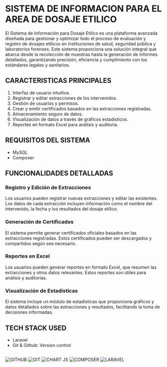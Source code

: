 # SISTEMA DE INFORMACION PARA EL AREA DE DOSAJE ETILICO

El Sistema de Información para Dosaje Etílico es una plataforma avanzada diseñada para gestionar y optimizar todo el proceso de evaluación y registro de dosajes etílicos en instituciones de salud, seguridad pública y laboratorios forenses. Este sistema proporciona una solución integral que abarca desde la recolección de muestras hasta la generación de informes detallados, garantizando precisión, eficiencia y cumplimiento con los estándares legales y sanitarios.

## CARACTERISTICAS PRINCIPALES

1. Interfaz de usuario intuitiva.
2. Registrar y editar extracciones de los intervenidos.
3. Gestión de usuarios y permisos.
4. Crear y emitir certificados basados en las extracciones registradas.
5. Almacenamiento seguro de datos.
6. Visualización de datos a través de gráficos estadísticos.
7. Reportes en formato Excel para análisis y auditoría.

## REQUISITOS DEL SISTEMA
- MySQL
- Composer

## FUNCIONALIDADES DETALLADAS

### Registro y Edición de Extracciones
Los usuarios pueden registrar nuevas extracciones y editar las existentes. Los datos de cada extracción incluyen información como el nombre del intervenido, la fecha y los resultados del dosaje etílico.

### Generación de Certificados
El sistema permite generar certificados oficiales basados en las extracciones registradas. Estos certificados pueden ser descargados y compartidos según sea necesario.

### Reportes en Excel
Los usuarios pueden generar reportes en formato Excel, que resumen las extracciones y otros datos relevantes. Estos reportes son útiles para análisis y auditorías.

### Visualización de Estadísticas
El sistema incluye un módulo de estadísticas que proporciona gráficos y datos detallados sobre las extracciones y resultados, facilitando la toma de decisiones informadas.

## TECH STACK USED

- Laravel
- Git & Github: Version control

##

![GITHUB](https://img.shields.io/badge/GitHub-100000?style=for-the-badge&logo=github&logoColor=white)
![GIT](https://img.shields.io/badge/GIT-E44C30?style=for-the-badge&logo=git&logoColor=white)
![CHART JS](https://img.shields.io/badge/Chart%20js-FF6384?style=for-the-badge&logo=chartdotjs&logoColor=white)
![COMPOSER](https://img.shields.io/badge/Composer-885630?style=for-the-badge&logo=Composer&logoColor=white)
![LARAVEL](https://img.shields.io/badge/Laravel-FF2D20?style=for-the-badge&logo=laravel&logoColor=white)
